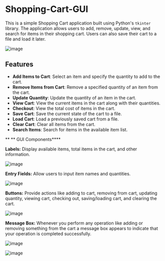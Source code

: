 # Shopping-Cart-GUI

This is a simple Shopping Cart application built using Python's `tkinter` library. The application allows users to add, remove, update, view, and search for items in their shopping cart. Users can also save their cart to a file and load it later.

![image](https://github.com/user-attachments/assets/53498ffb-e89b-44eb-b18c-9140c6f007de)


## Features
- **Add Items to Cart**: Select an item and specify the quantity to add to the cart.
- **Remove Items from Cart**: Remove a specified quantity of an item from the cart.
- **Update Quantity**: Update the quantity of an item in the cart.
- **View Cart**: View the current items in the cart along with their quantities.
- **Checkout**: View the total cost of items in the cart.
- **Save Cart**: Save the current state of the cart to a file.
- **Load Cart**: Load a previously saved cart from a file.
- **Clear Cart**: Clear all items from the cart.
- **Search Items**: Search for items in the available item list.

** ** GUI Components****



**Labels:** Display available items, total items in the cart, and other information.


![image](https://github.com/user-attachments/assets/625379d8-34b9-46bc-bf54-38beebbb9f01)


**Entry Fields:** Allow users to input item names and quantities.


![image](https://github.com/user-attachments/assets/ed96b66f-6500-4099-b3b1-b202ace6a9c5)


**Buttons:** Provide actions like adding to cart, removing from cart, updating quantity, viewing cart, checking out, saving/loading cart, and clearing the cart.


![image](https://github.com/user-attachments/assets/e1ede258-8e91-4997-822a-0dd30331e028)

**Message Box:** Whenever you perform any operation like adding or removing something from the cart a message box appears to indicate that your operation is completed successfully.


![image](https://github.com/user-attachments/assets/cf771e92-be0f-46c1-b80a-f71395ad7aca)


![image](https://github.com/user-attachments/assets/a4000dc5-0cf6-4357-9b30-10f9199838f3)


